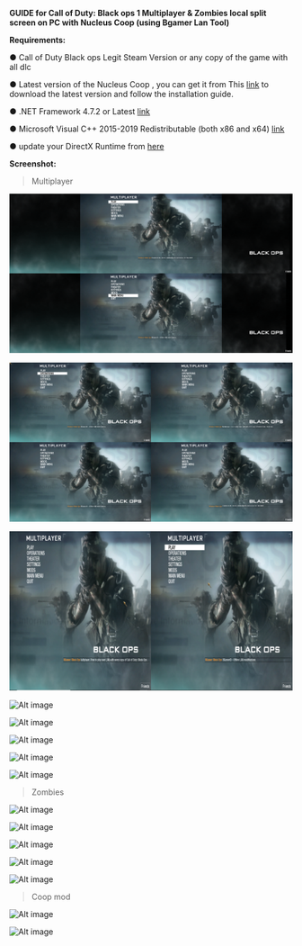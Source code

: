 **GUIDE for Call of Duty: Black ops 1 Multiplayer & Zombies local split screen on PC with Nucleus Coop (using Bgamer Lan Tool)**

**Requirements:**

● Call of Duty Black ops Legit Steam Version or any copy of the game with all dlc 

● Latest version of the Nucleus Coop , you can get it from This [link](https://github.com/SplitScreen-Me/splitscreenme-nucleus/releases) to download the latest version and follow the installation guide.

● .NET Framework 4.7.2 or Latest [link](https://dotnet.microsoft.com/en-us/download/dotnet-framework)

● Microsoft Visual C++ 2015-2019 Redistributable (both x86 and x64) [link](https://learn.microsoft.com/en-us/cpp/windows/latest-supported-vc-redist?view=msvc-170)

● update your DirectX Runtime from [here](https://www.microsoft.com/en-us/download/details.aspx?id=35)

**Screenshot:**

>Multiplayer 

![Alt image](https://github.com/ahmedtheking372/Call-of-Duty-Black-ops-1-/blob/main/Screenshots/1.jpg)

![Alt image](https://github.com/ahmedtheking372/Call-of-Duty-Black-ops-1-/blob/main/Screenshots/2.jpg)

![Alt image](https://github.com/ahmedtheking372/Call-of-Duty-Black-ops-1-/blob/main/Screenshots/3.jpg)

![Alt image](https://github.com/ahmedtheking372/Call-of-Duty-Black-ops-1-/blob/main/Screenshots/4.jpg)

![Alt image](https://github.com/ahmedtheking372/Call-of-Duty-Black-ops-1-/blob/main/Screenshots/5.jpg)

![Alt image](https://github.com/ahmedtheking372/Call-of-Duty-Black-ops-1-/blob/main/Screenshots/6.jpg)

![Alt image](https://github.com/ahmedtheking372/Call-of-Duty-Black-ops-1-/blob/main/Screenshots/7.jpg)

![Alt image](https://github.com/ahmedtheking372/Call-of-Duty-Black-ops-1-/blob/main/Screenshots/8.jpg)

>Zombies

![Alt image](https://github.com/ahmedtheking372/Call-of-Duty-Black-ops-1-/blob/main/Screenshots/9.jpg)

![Alt image](https://github.com/ahmedtheking372/Call-of-Duty-Black-ops-1-/blob/main/Screenshots/10.jpg)

![Alt image](https://github.com/ahmedtheking372/Call-of-Duty-Black-ops-1-/blob/main/Screenshots/11.jpg)

![Alt image](https://github.com/ahmedtheking372/Call-of-Duty-Black-ops-1-/blob/main/Screenshots/12.jpg)

![Alt image](https://github.com/ahmedtheking372/Call-of-Duty-Black-ops-1-/blob/main/Screenshots/13.jpg)

>Coop mod

![Alt image](https://github.com/ahmedtheking372/Call-of-Duty-Black-ops-1-/blob/main/Screenshots/14.jpg)

![Alt image](https://github.com/ahmedtheking372/Call-of-Duty-Black-ops-1-/blob/main/Screenshots/15.jpg)







